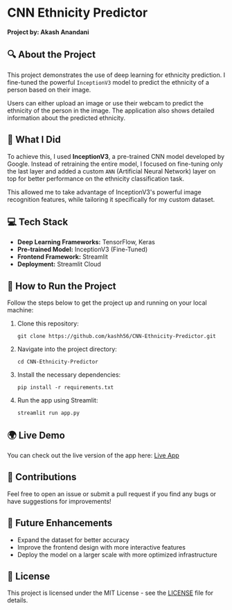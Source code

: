 CNN Ethnicity Predictor
=======================

**Project by: Akash Anandani**

🔍 About the Project
--------------------

This project demonstrates the use of deep learning for ethnicity prediction. I fine-tuned the powerful `InceptionV3` model to predict the ethnicity of a person based on their image.

Users can either upload an image or use their webcam to predict the ethnicity of the person in the image. The application also shows detailed information about the predicted ethnicity.

🧠 What I Did
-------------

To achieve this, I used **InceptionV3**, a pre-trained CNN model developed by Google. Instead of retraining the entire model, I focused on fine-tuning only the last layer and added a custom `ANN` (Artificial Neural Network) layer on top for better performance on the ethnicity classification task.

This allowed me to take advantage of InceptionV3's powerful image recognition features, while tailoring it specifically for my custom dataset.

💻 Tech Stack
-------------

*   **Deep Learning Frameworks:** TensorFlow, Keras
*   **Pre-trained Model:** InceptionV3 (Fine-Tuned)
*   **Frontend Framework:** Streamlit
*   **Deployment:** Streamlit Cloud

📝 How to Run the Project
-------------------------

Follow the steps below to get the project up and running on your local machine:

1.  Clone this repository:
    
        git clone https://github.com/kashh56/CNN-Ethnicity-Predictor.git
    
2.  Navigate into the project directory:
    
        cd CNN-Ethnicity-Predictor
    
3.  Install the necessary dependencies:
    
        pip install -r requirements.txt
    
4.  Run the app using Streamlit:
    
        streamlit run app.py
    

🌍 Live Demo
------------

You can check out the live version of the app here: [Live App](https://cnn-ethnicity-predictor-akash.streamlit.app/)

💬 Contributions
----------------

Feel free to open an issue or submit a pull request if you find any bugs or have suggestions for improvements!

🚀 Future Enhancements
----------------------

*   Expand the dataset for better accuracy
*   Improve the frontend design with more interactive features
*   Deploy the model on a larger scale with more optimized infrastructure

📄 License
----------

This project is licensed under the MIT License - see the [LICENSE](LICENSE) file for details.
